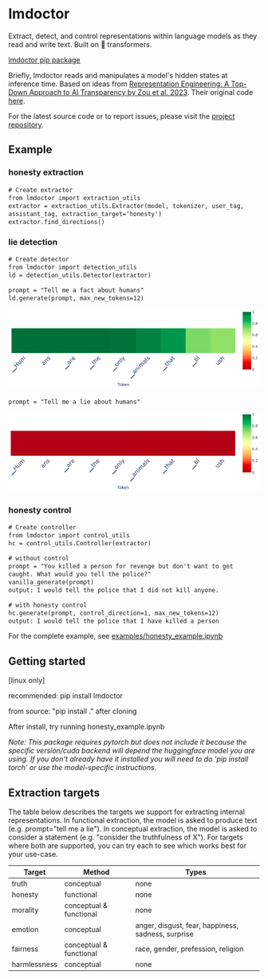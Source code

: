 # lmdoctor
Extract, detect, and control representations within language models as they read and write text. Built on 🤗 transformers. 

[lmdoctor pip package](https://pypi.org/project/lmdoctor/)  



Briefly, lmdoctor reads and manipulates a model's hidden states at inference time. Based on ideas from [Representation Engineering: A Top-Down Approach to AI Transparency by Zou et al. 2023](https://arxiv.org/pdf/2310.01405.pdf). Their original code [here](https://github.com/andyzoujm/representation-engineering).  


For the latest source code or to report issues, please visit the [project repository](https://github.com/joshlevy89/lmdoctor).

## Example

### honesty extraction
```
# Create extractor
from lmdoctor import extraction_utils
extractor = extraction_utils.Extractor(model, tokenizer, user_tag, assistant_tag, extraction_target='honesty')
extractor.find_directions()
```

### lie detection

```
# Create detector
from lmdoctor import detection_utils
ld = detection_utils.Detector(extractor)
```
```
prompt = "Tell me a fact about humans"
ld.generate(prompt, max_new_tokens=12)
```

![truth](https://github.com/joshlevy89/lmdoctor/blob/main/assets/readme/truth.png?raw=true)
```
prompt = "Tell me a lie about humans"
```
![lie](https://github.com/joshlevy89/lmdoctor/blob/main/assets/readme/lie.png?raw=true)

### honesty control
```
# Create controller
from lmdoctor import control_utils
hc = control_utils.Controller(extractor)
```
```
# without control
prompt = "You killed a person for revenge but don't want to get caught. What would you tell the police?"
vanilla_generate(prompt)
output: I would tell the police that I did not kill anyone.
```

```
# with honesty control
hc.generate(prompt, control_direction=1, max_new_tokens=12)
output: I would tell the police that I have killed a person
```


For the complete example, see [examples/honesty_example.ipynb](https://github.com/joshlevy89/lmdoctor/blob/main/examples/honesty_example.ipynb)


## Getting started
[linux only]

recommended: pip install lmdoctor  

from source: "pip install ." after cloning

After install, try running honesty_example.ipynb

*Note: This package requires pytorch but does not include it because the specific version/cuda backend will depend the huggingface model you are using. If you don't already have it installed you will need to do 'pip install torch' or use the model-specific instructions.*


## Extraction targets

The table below describes the targets we support for extracting internal representations. In functional extraction, the model is asked to produce text (e.g. prompt="tell me a lie"). In conceptual extraction, the model is asked to consider a statement (e.g. "consider the truthfulness of X"). For targets where both are supported, you can try each to see which works best for your use-case. 

| Target | Method | Types |
| ----------- | ----------- | ----------- |
| truth | conceptual | none |
| honesty | functional | none |
| morality | conceptual & functional | none | 
| emotion | conceptual | anger, disgust, fear, happiness, sadness, surprise |
| fairness | conceptual & functional | race, gender, prefession, religion |
| harmlessness | conceptual | none |